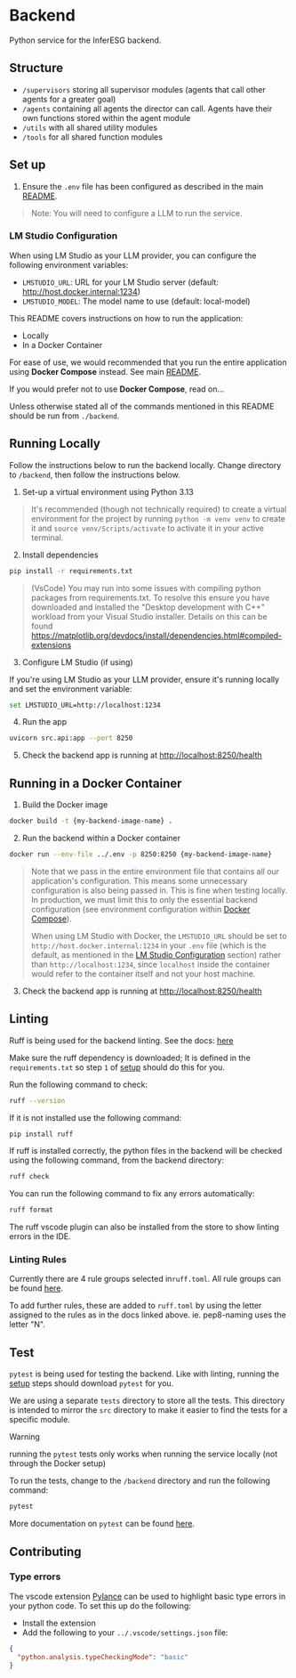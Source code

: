 # Backend

Python service for the InferESG backend.

## Structure

- `/supervisors` storing all supervisor modules (agents that call other agents for a greater goal)
- `/agents` containing all agents the director can call. Agents have their own functions stored within the agent module
- `/utils` with all shared utility modules
- `/tools` for all shared function modules

## Set up

1. Ensure the `.env` file has been configured as described in the main [README](../README.md).

> Note: You will need to configure a LLM to run the service.

### LM Studio Configuration

When using LM Studio as your LLM provider, you can configure the following environment variables:

- `LMSTUDIO_URL`: URL for your LM Studio server (default: http://host.docker.internal:1234)
- `LMSTUDIO_MODEL`: The model name to use (default: local-model)

This README covers instructions on how to run the application:

- Locally
- In a Docker Container

For ease of use, we would recommended that you run the entire application using **Docker Compose** instead. See main [README](../README.md).

If you would prefer not to use **Docker Compose**, read on...

Unless otherwise stated all of the commands mentioned in this README should be run from `./backend`.

## Running Locally

Follow the instructions below to run the backend locally. Change directory to `/backend`, then follow the instructions below.

1. Set-up a virtual environment using Python 3.13

> It's recommended (though not technically required) to create a virtual environment for the project by running `python -m venv venv` to create it and `source venv/Scripts/activate` to activate it in your active terminal.

2. Install dependencies

```bash
pip install -r requirements.txt
```

> (VsCode) You may run into some issues with compiling python packages from requirements.txt. To resolve this ensure you have downloaded and installed the "Desktop development with C++" workload from your Visual Studio installer. Details on this can be found https://matplotlib.org/devdocs/install/dependencies.html#compiled-extensions

3. Configure LM Studio (if using)

If you're using LM Studio as your LLM provider, ensure it's running locally and set the environment variable:

```bash
set LMSTUDIO_URL=http://localhost:1234
```

4. Run the app

```bash
uvicorn src.api:app --port 8250
```

5. Check the backend app is running at [http://localhost:8250/health](http://localhost:8250/health)

## Running in a Docker Container

1. Build the Docker image

```bash
docker build -t {my-backend-image-name} .
```

2. Run the backend within a Docker container

```bash
docker run --env-file ../.env -p 8250:8250 {my-backend-image-name}
```

> Note that we pass in the entire environment file that contains all our application's configuration. This means some unnecessary configuration is also being passed in. This is fine when testing locally. In production, we must limit this to only the essential backend configuration (see environment configuration within [Docker Compose](../compose.yml)).
>
> When using LM Studio with Docker, the `LMSTUDIO_URL` should be set to `http://host.docker.internal:1234` in your `.env` file (which is the default, as mentioned in the [LM Studio Configuration](#lm-studio-configuration) section) rather than `http://localhost:1234`, since `localhost` inside the container would refer to the container itself and not your host machine.

3. Check the backend app is running at [http://localhost:8250/health](http://localhost:8250/health)

## Linting

Ruff is being used for the backend linting. See the docs: [here](https://docs.astral.sh/ruff/)

Make sure the ruff dependency is downloaded; It is defined in the `requirements.txt` so step `1` of [setup](#set-up) should do this for you.

Run the following command to check:

```bash
ruff --version
```

If it is not installed use the following command:

```bash
pip install ruff
```

If ruff is installed correctly, the python files in the backend will be checked using the following command, from the backend directory:

```bash
ruff check
```

You can run the following command to fix any errors automatically:

```bash
ruff format
```

The ruff vscode plugin can also be installed from the store to show linting errors in the IDE.

### Linting Rules

Currently there are 4 rule groups selected in`ruff.toml`. All rule groups can be found [here](https://docs.astral.sh/ruff/rules/).

To add further rules, these are added to `ruff.toml` by using the letter assigned to the rules as in the docs linked above. ie. pep8-naming uses the letter "N".

## Test

`pytest` is being used for testing the backend. Like with linting, running the [setup](#set-up) steps should download `pytest` for you.

We are using a separate `tests` directory to store all the tests. This directory is intended to mirror the `src` directory to make it easier to find the tests for a specific module.

> [!WARNING]  
> running the `pytest` tests only works when running the service locally (not through the Docker setup)

To run the tests, change to the `/backend` directory and run the following command:

```bash
pytest
```

More documentation on `pytest` can be found [here](https://docs.pytest.org/en/8.0.x/).

## Contributing

### Type errors

The vscode extension [Pylance](https://marketplace.visualstudio.com/items?itemName=ms-python.vscode-pylance) can be used to highlight basic type errors in your python code. To set this up do the following:

- Install the extension
- Add the following to your `../.vscode/settings.json` file:

```json
{
  "python.analysis.typeCheckingMode": "basic"
}
```
